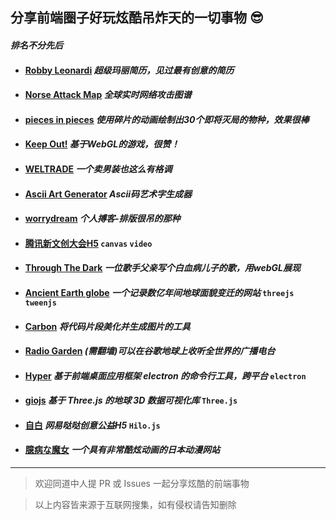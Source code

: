 分享前端圈子好玩炫酷吊炸天的一切事物 😎
----
#### *排名不分先后*

- ####  [Robby Leonardi](http://rleonardi.com/interactive-resume/)  *超级玛丽简历，见过最有创意的简历*
- ####  [Norse Attack Map](http://map.norsecorp.com/)    *全球实时网络攻击图谱*
- ####  [pieces in pieces](http://species-in-pieces.com/)   *使用碎片的动画绘制出30个即将灭局的物种，效果很棒*
- ####  [Keep Out!](http://www.playkeepout.com/)    *基于WebGL的游戏，很赞！*
- ####  [WELTRADE](http://pro.weltrade.com/en/intro)   *一个卖男装也这么有格调*
- ####  [Ascii Art Generator](https://asciiartgen.now.sh/?s=Bright&style=block)   *Ascii码艺术字生成器*
- ####  [worrydream](http://worrydream.com/)   *个人搏客-排版很吊的那种*
- ####  [腾讯新文创大会H5](http://up.qq.com/act/a20180418up/index.html) ``` canvas ``` ``` video ```
- ####  [Through The Dark](https://throughthedark.withgoogle.com/)   *一位歌手父亲写个白血病儿子的歌，用webGL展现*
- ####  [Ancient Earth globe](http://dinosaurpictures.org/ancient-earth)   *一个记录数亿年间地球面貌变迁的网站* ``` threejs ``` ```tweenjs``` 
- ####  [Carbon](https://carbon.now.sh/)   *将代码片段美化并生成图片的工具*
- ####  [Radio Garden](http://radio.garden/)  *(需翻墙)可以在谷歌地球上收听全世界的广播电台* 
- ####  [Hyper](https://hyper.is/)  *基于前端桌面应用框架 electron 的命令行工具，跨平台*  ``` electron ``` 
- ####  [giojs](http://giojs.org/html/playground.html)  *基于 Three.js 的地球 3D 数据可视化库*  ``` Three.js ``` 
- ####  [自白](https://c.m.163.com/nc/qa/activity/dada_zibai/index.html)  *网易哒哒创意公益H5*  ``` Hilo.js ``` 
- ####  [臆病な魔女](https://yui540.graphics/)  *一个具有非常酷炫动画的日本动漫网站*  

----
> 欢迎同道中人提 PR 或 Issues 一起分享炫酷的前端事物

> 以上内容皆来源于互联网搜集，如有侵权请告知删除
